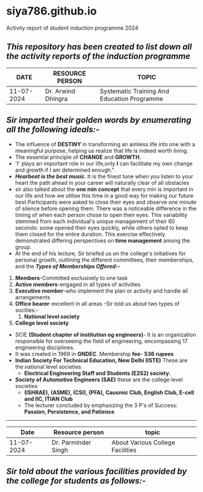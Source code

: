 # siya786.github.io
Activity report of student induction programme 2024
## ***This repository has been created to list down all the activity reports of the induction programme*** ##

| DATE | RESOURCE PERSON | TOPIC |
| --- | --- | --- |
| 11-07-2024 | Dr. Arwind Dhingra | Systematic Training And Education Programme | 

## ***Sir imparted their golden words by enumerating all the following ideals:-*** ##
 - The influence of **DESTINY** in transforming an aimless life into one with a meaningful purpose, helping us realize that life is indeed worth living.
- The essential principle of **CHANGE** and **GROWTH.**
- 'I' plays an important role in our life,only **I** can facilitate my own change and growth if I am determined enough."
- ***Hearbeat is the best music***. It is the finest tune when you listen to your heart the path ahead in your career will naturally clear of all obstacles
- sir also talked about the **one min concept** that every min is important in our life and how we utilise this time in a good way for making our future best.Participants were asked to close their eyes and observe one minute of silence before opening them. There was a noticeable difference in the timing of when each person chose to open their eyes. This variability stemmed from each individual's unique management of their 60 seconds: some opened their eyes quickly, while others opted to keep them closed for the entire duration. This exercise effectively demonstrated differing perspectives on **time management** among the group.
- At the end of his lecture, Sir briefed us on the college's initiatives for personal growth, outlining the different committees, their memberships, and the ***Types of Memberships Offered:-***
1. **Members**-Committed exclusively to one task
2. **Active members**-engaged in all types of activities
3. **Executive member**-who implement the plan or activity and handle all arrangements
4. **Office bearer**-excellent in all areas
   -Sir told us about two types of socities:-
   1. **National level society**
  2. **College level society**
- SCIE **(Student chapter of institution og engineers)**- It is an organization responsible for overseeing the field of engineering, encompassing 17 engineering disciplines.
- It was created in   1969 in **GNDEC**. Membership **fee**- **536 rupees**
- **Indian Society For Technical Education, New Delhi (ISTE)**
  These are the national level societies
  - **Electrical Engineering Staff and Students (E2S2) society.**
- **Society of Automotive Engineers (SAE)**
  these are the college level societies
  - **(ISHRAE), (ASME), (CSI), (PFA), Causmic Club, English Club, E-cell and IIC, ITIAN Club**
  - The lecturer concluded by emphasizing the 3 P's of Success: **Passion, Persistence, and Patience**
---

| Date | Resource person | topic |
| --- | --- | --- |
| 11-07-2024 | Dr. Parminder Singh | About Various College Facilities |

## ***Sir told about the various facilities provided by the college for students as follows:-*** ##
















  







